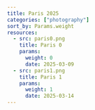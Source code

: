 ```yaml
---
title: Paris 2025
categories: ["photography"]
sort_by: Params.weight
resources:
  - src: paris0.png
    title: Paris 0
    params:
      weight: 0
      date: 2025-03-09
  - src: paris1.png
    title: Paris 1
    params:
      weight: 1
      date: 2025-03-14
---
```

